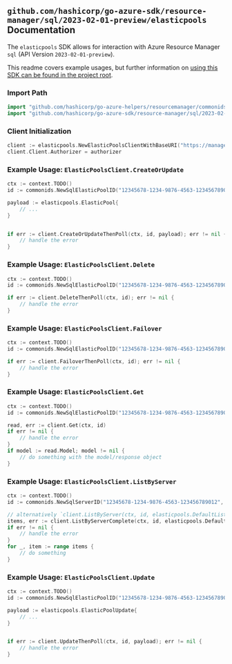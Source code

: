 
## `github.com/hashicorp/go-azure-sdk/resource-manager/sql/2023-02-01-preview/elasticpools` Documentation

The `elasticpools` SDK allows for interaction with Azure Resource Manager `sql` (API Version `2023-02-01-preview`).

This readme covers example usages, but further information on [using this SDK can be found in the project root](https://github.com/hashicorp/go-azure-sdk/tree/main/docs).

### Import Path

```go
import "github.com/hashicorp/go-azure-helpers/resourcemanager/commonids"
import "github.com/hashicorp/go-azure-sdk/resource-manager/sql/2023-02-01-preview/elasticpools"
```


### Client Initialization

```go
client := elasticpools.NewElasticPoolsClientWithBaseURI("https://management.azure.com")
client.Client.Authorizer = authorizer
```


### Example Usage: `ElasticPoolsClient.CreateOrUpdate`

```go
ctx := context.TODO()
id := commonids.NewSqlElasticPoolID("12345678-1234-9876-4563-123456789012", "example-resource-group", "serverName", "elasticPoolName")

payload := elasticpools.ElasticPool{
	// ...
}


if err := client.CreateOrUpdateThenPoll(ctx, id, payload); err != nil {
	// handle the error
}
```


### Example Usage: `ElasticPoolsClient.Delete`

```go
ctx := context.TODO()
id := commonids.NewSqlElasticPoolID("12345678-1234-9876-4563-123456789012", "example-resource-group", "serverName", "elasticPoolName")

if err := client.DeleteThenPoll(ctx, id); err != nil {
	// handle the error
}
```


### Example Usage: `ElasticPoolsClient.Failover`

```go
ctx := context.TODO()
id := commonids.NewSqlElasticPoolID("12345678-1234-9876-4563-123456789012", "example-resource-group", "serverName", "elasticPoolName")

if err := client.FailoverThenPoll(ctx, id); err != nil {
	// handle the error
}
```


### Example Usage: `ElasticPoolsClient.Get`

```go
ctx := context.TODO()
id := commonids.NewSqlElasticPoolID("12345678-1234-9876-4563-123456789012", "example-resource-group", "serverName", "elasticPoolName")

read, err := client.Get(ctx, id)
if err != nil {
	// handle the error
}
if model := read.Model; model != nil {
	// do something with the model/response object
}
```


### Example Usage: `ElasticPoolsClient.ListByServer`

```go
ctx := context.TODO()
id := commonids.NewSqlServerID("12345678-1234-9876-4563-123456789012", "example-resource-group", "serverName")

// alternatively `client.ListByServer(ctx, id, elasticpools.DefaultListByServerOperationOptions())` can be used to do batched pagination
items, err := client.ListByServerComplete(ctx, id, elasticpools.DefaultListByServerOperationOptions())
if err != nil {
	// handle the error
}
for _, item := range items {
	// do something
}
```


### Example Usage: `ElasticPoolsClient.Update`

```go
ctx := context.TODO()
id := commonids.NewSqlElasticPoolID("12345678-1234-9876-4563-123456789012", "example-resource-group", "serverName", "elasticPoolName")

payload := elasticpools.ElasticPoolUpdate{
	// ...
}


if err := client.UpdateThenPoll(ctx, id, payload); err != nil {
	// handle the error
}
```
